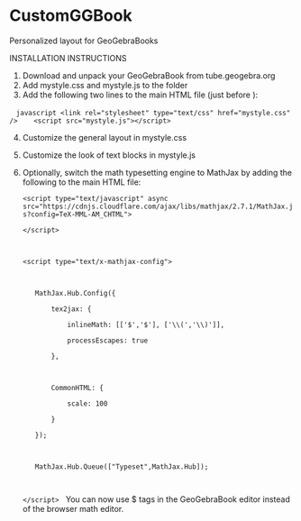 # CustomGGBook
Personalized layout for GeoGebraBooks


INSTALLATION INSTRUCTIONS

1. Download and unpack your GeoGebraBook from tube.geogebra.org
2. Add mystyle.css and mystyle.js to the folder
3. Add the following two lines to the main HTML file (just before </body>):

    ```javascript
    <link rel="stylesheet" type="text/css" href="mystyle.css" />
    <script src="mystyle.js"></script>
    ```

4. Customize the general layout in mystyle.css
5. Customize the look of text blocks in mystyle.js
6. Optionally, switch the math typesetting engine to MathJax by adding the following to the main HTML file:


	`<script type="text/javascript" async src="https://cdnjs.cloudflare.com/ajax/libs/mathjax/2.7.1/MathJax.js?config=TeX-MML-AM_CHTML">`
	
	`</script>`
	
	` `
	
	`<script type="text/x-mathjax-config">`
	
	` `
	
	`	MathJax.Hub.Config({`
	
	`		tex2jax: {`
	
	`			inlineMath: [['$','$'], ['\\(','\\)']],`
	
	`			processEscapes: true`
	
	`		},`
	
	` `
	
	`		CommonHTML: {`
	
  	`			scale: 100`
	
  	`		}`
	
	`	});`
	
  	` `
	
	`	MathJax.Hub.Queue(["Typeset",MathJax.Hub]);`
	
	` `
	
	`</script>`
  
     You can now use $ tags in the GeoGebraBook editor instead of the browser math editor.
  
